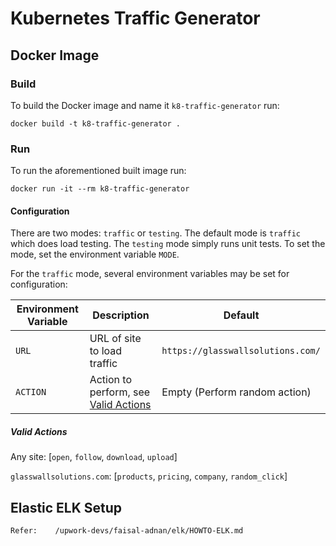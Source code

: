 # Kubernetes Traffic Generator

## Docker Image

### Build

To build the Docker image and name it `k8-traffic-generator` run:

`docker build -t k8-traffic-generator .`

### Run

To run the aforementioned built image run:

`docker run -it --rm k8-traffic-generator`

#### Configuration

There are two modes: `traffic` or `testing`. The default mode is `traffic` which does load testing. The `testing` mode simply runs unit tests. To set the mode, set the environment variable `MODE`.

For the `traffic` mode, several environment variables may be set for configuration:

| Environment Variable | Description                                               | Default                           |
| -------------------- | --------------------------------------------------------- | --------------------------------- |
| `URL`                | URL of site to load traffic                               | `https://glasswallsolutions.com/` |
| `ACTION`             | Action to perform, see [Valid Actions](#possible-actions) | Empty (Perform random action)     |

##### Valid Actions

Any site: [`open`, `follow`, `download`, `upload`]

`glasswallsolutions.com`: [`products`, `pricing`, `company`, `random_click`]

## Elastic ELK Setup

```
Refer:    /upwork-devs/faisal-adnan/elk/HOWTO-ELK.md
```
